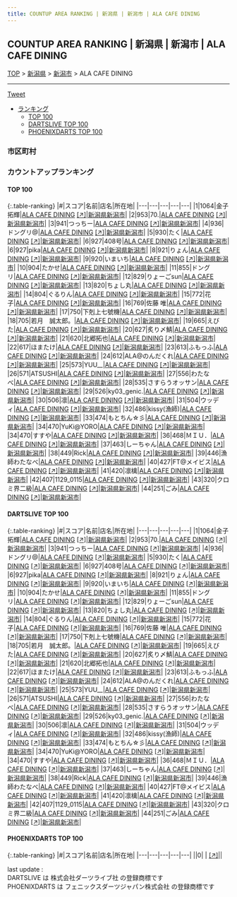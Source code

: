 ```yaml
---
title: COUNTUP AREA RANKING | 新潟県 | 新潟市 | ALA CAFE DINING
---
```

## COUNTUP AREA RANKING | 新潟県 | 新潟市 | ALA CAFE DINING

[TOP](/darts/rank/) > [新潟県](/darts/rank/新潟県/) > [新潟市](/darts/rank/新潟県/新潟市/) > ALA CAFE DINING

___

<a href="https://twitter.com/share?ref_src=twsrc%5Etfw" data-text="COUNTUP AREA RANKING | 新潟県新潟市ALA CAFE DINING" class="twitter-share-button" data-hashtags="DARTSLIVE,PHOENIXDARTS,darts,ダーツ" data-show-count="false">Tweet</a>

* [ランキング](#カウントアップランキング)
    * [TOP 100](#top-100)
    * [DARTSLIVE TOP 100](#dartslive-top-100)
    * [PHOENIXDARTS TOP 100](#phoenixdarts-top-100)

### 市区町村

<ul>

</ul>

### カウントアップランキング

#### TOP 100



{:.table-ranking}
|#|スコア|名前|店名|所在地|
|---|---|---|---|---|
|1|1064|<span class="rank-name-dl">金子 拓輝</span>|<a href="/darts/rank/shops/6cf77b506a1589e9790ab824ce8730e5.html">ALA CAFE DINING</a> <a href="https://search.dartslive.com/jp/shop/6cf77b506a1589e9790ab824ce8730e5">[↗]</a>|<a href="/darts/rank/新潟県/新潟市">新潟県新潟市</a>|
|2|953|<span class="rank-name-dl">70.</span>|<a href="/darts/rank/shops/6cf77b506a1589e9790ab824ce8730e5.html">ALA CAFE DINING</a> <a href="https://search.dartslive.com/jp/shop/6cf77b506a1589e9790ab824ce8730e5">[↗]</a>|<a href="/darts/rank/新潟県/新潟市">新潟県新潟市</a>|
|3|941|<span class="rank-name-dl">つっちー</span>|<a href="/darts/rank/shops/6cf77b506a1589e9790ab824ce8730e5.html">ALA CAFE DINING</a> <a href="https://search.dartslive.com/jp/shop/6cf77b506a1589e9790ab824ce8730e5">[↗]</a>|<a href="/darts/rank/新潟県/新潟市">新潟県新潟市</a>|
|4|936|<span class="rank-name-dl">ドングリ@</span>|<a href="/darts/rank/shops/6cf77b506a1589e9790ab824ce8730e5.html">ALA CAFE DINING</a> <a href="https://search.dartslive.com/jp/shop/6cf77b506a1589e9790ab824ce8730e5">[↗]</a>|<a href="/darts/rank/新潟県/新潟市">新潟県新潟市</a>|
|5|930|<span class="rank-name-dl">たく</span>|<a href="/darts/rank/shops/6cf77b506a1589e9790ab824ce8730e5.html">ALA CAFE DINING</a> <a href="https://search.dartslive.com/jp/shop/6cf77b506a1589e9790ab824ce8730e5">[↗]</a>|<a href="/darts/rank/新潟県/新潟市">新潟県新潟市</a>|
|6|927|<span class="rank-name-dl">408号</span>|<a href="/darts/rank/shops/6cf77b506a1589e9790ab824ce8730e5.html">ALA CAFE DINING</a> <a href="https://search.dartslive.com/jp/shop/6cf77b506a1589e9790ab824ce8730e5">[↗]</a>|<a href="/darts/rank/新潟県/新潟市">新潟県新潟市</a>|
|6|927|<span class="rank-name-dl">pika</span>|<a href="/darts/rank/shops/6cf77b506a1589e9790ab824ce8730e5.html">ALA CAFE DINING</a> <a href="https://search.dartslive.com/jp/shop/6cf77b506a1589e9790ab824ce8730e5">[↗]</a>|<a href="/darts/rank/新潟県/新潟市">新潟県新潟市</a>|
|8|921|<span class="rank-name-dl">りょん</span>|<a href="/darts/rank/shops/6cf77b506a1589e9790ab824ce8730e5.html">ALA CAFE DINING</a> <a href="https://search.dartslive.com/jp/shop/6cf77b506a1589e9790ab824ce8730e5">[↗]</a>|<a href="/darts/rank/新潟県/新潟市">新潟県新潟市</a>|
|9|920|<span class="rank-name-dl">いまいち</span>|<a href="/darts/rank/shops/6cf77b506a1589e9790ab824ce8730e5.html">ALA CAFE DINING</a> <a href="https://search.dartslive.com/jp/shop/6cf77b506a1589e9790ab824ce8730e5">[↗]</a>|<a href="/darts/rank/新潟県/新潟市">新潟県新潟市</a>|
|10|904|<span class="rank-name-dl">たかせ</span>|<a href="/darts/rank/shops/6cf77b506a1589e9790ab824ce8730e5.html">ALA CAFE DINING</a> <a href="https://search.dartslive.com/jp/shop/6cf77b506a1589e9790ab824ce8730e5">[↗]</a>|<a href="/darts/rank/新潟県/新潟市">新潟県新潟市</a>|
|11|855|<span class="rank-name-dl">ドングリ</span>|<a href="/darts/rank/shops/6cf77b506a1589e9790ab824ce8730e5.html">ALA CAFE DINING</a> <a href="https://search.dartslive.com/jp/shop/6cf77b506a1589e9790ab824ce8730e5">[↗]</a>|<a href="/darts/rank/新潟県/新潟市">新潟県新潟市</a>|
|12|829|<span class="rank-name-dl">りょーごsun</span>|<a href="/darts/rank/shops/6cf77b506a1589e9790ab824ce8730e5.html">ALA CAFE DINING</a> <a href="https://search.dartslive.com/jp/shop/6cf77b506a1589e9790ab824ce8730e5">[↗]</a>|<a href="/darts/rank/新潟県/新潟市">新潟県新潟市</a>|
|13|820|<span class="rank-name-dl">ちょし丸</span>|<a href="/darts/rank/shops/6cf77b506a1589e9790ab824ce8730e5.html">ALA CAFE DINING</a> <a href="https://search.dartslive.com/jp/shop/6cf77b506a1589e9790ab824ce8730e5">[↗]</a>|<a href="/darts/rank/新潟県/新潟市">新潟県新潟市</a>|
|14|804|<span class="rank-name-dl">ぐるりん</span>|<a href="/darts/rank/shops/6cf77b506a1589e9790ab824ce8730e5.html">ALA CAFE DINING</a> <a href="https://search.dartslive.com/jp/shop/6cf77b506a1589e9790ab824ce8730e5">[↗]</a>|<a href="/darts/rank/新潟県/新潟市">新潟県新潟市</a>|
|15|772|<span class="rank-name-dl">花子</span>|<a href="/darts/rank/shops/6cf77b506a1589e9790ab824ce8730e5.html">ALA CAFE DINING</a> <a href="https://search.dartslive.com/jp/shop/6cf77b506a1589e9790ab824ce8730e5">[↗]</a>|<a href="/darts/rank/新潟県/新潟市">新潟県新潟市</a>|
|16|769|<span class="rank-name-dl">佐藤 唯</span>|<a href="/darts/rank/shops/6cf77b506a1589e9790ab824ce8730e5.html">ALA CAFE DINING</a> <a href="https://search.dartslive.com/jp/shop/6cf77b506a1589e9790ab824ce8730e5">[↗]</a>|<a href="/darts/rank/新潟県/新潟市">新潟県新潟市</a>|
|17|750|<span class="rank-name-dl">下剋上七號機</span>|<a href="/darts/rank/shops/6cf77b506a1589e9790ab824ce8730e5.html">ALA CAFE DINING</a> <a href="https://search.dartslive.com/jp/shop/6cf77b506a1589e9790ab824ce8730e5">[↗]</a>|<a href="/darts/rank/新潟県/新潟市">新潟県新潟市</a>|
|18|705|<span class="rank-name-dl">若月　誠太郎。</span>|<a href="/darts/rank/shops/6cf77b506a1589e9790ab824ce8730e5.html">ALA CAFE DINING</a> <a href="https://search.dartslive.com/jp/shop/6cf77b506a1589e9790ab824ce8730e5">[↗]</a>|<a href="/darts/rank/新潟県/新潟市">新潟県新潟市</a>|
|19|665|<span class="rank-name-dl">えびた</span>|<a href="/darts/rank/shops/6cf77b506a1589e9790ab824ce8730e5.html">ALA CAFE DINING</a> <a href="https://search.dartslive.com/jp/shop/6cf77b506a1589e9790ab824ce8730e5">[↗]</a>|<a href="/darts/rank/新潟県/新潟市">新潟県新潟市</a>|
|20|627|<span class="rank-name-dl">炙り〆鯖</span>|<a href="/darts/rank/shops/6cf77b506a1589e9790ab824ce8730e5.html">ALA CAFE DINING</a> <a href="https://search.dartslive.com/jp/shop/6cf77b506a1589e9790ab824ce8730e5">[↗]</a>|<a href="/darts/rank/新潟県/新潟市">新潟県新潟市</a>|
|21|620|<span class="rank-name-dl">北郷拓也</span>|<a href="/darts/rank/shops/6cf77b506a1589e9790ab824ce8730e5.html">ALA CAFE DINING</a> <a href="https://search.dartslive.com/jp/shop/6cf77b506a1589e9790ab824ce8730e5">[↗]</a>|<a href="/darts/rank/新潟県/新潟市">新潟県新潟市</a>|
|22|617|<span class="rank-name-dl">ほまたけ</span>|<a href="/darts/rank/shops/6cf77b506a1589e9790ab824ce8730e5.html">ALA CAFE DINING</a> <a href="https://search.dartslive.com/jp/shop/6cf77b506a1589e9790ab824ce8730e5">[↗]</a>|<a href="/darts/rank/新潟県/新潟市">新潟県新潟市</a>|
|23|613|<span class="rank-name-dl">ふもっふ</span>|<a href="/darts/rank/shops/6cf77b506a1589e9790ab824ce8730e5.html">ALA CAFE DINING</a> <a href="https://search.dartslive.com/jp/shop/6cf77b506a1589e9790ab824ce8730e5">[↗]</a>|<a href="/darts/rank/新潟県/新潟市">新潟県新潟市</a>|
|24|612|<span class="rank-name-dl">ALA@のんだくれ</span>|<a href="/darts/rank/shops/6cf77b506a1589e9790ab824ce8730e5.html">ALA CAFE DINING</a> <a href="https://search.dartslive.com/jp/shop/6cf77b506a1589e9790ab824ce8730e5">[↗]</a>|<a href="/darts/rank/新潟県/新潟市">新潟県新潟市</a>|
|25|573|<span class="rank-name-dl">YUU__</span>|<a href="/darts/rank/shops/6cf77b506a1589e9790ab824ce8730e5.html">ALA CAFE DINING</a> <a href="https://search.dartslive.com/jp/shop/6cf77b506a1589e9790ab824ce8730e5">[↗]</a>|<a href="/darts/rank/新潟県/新潟市">新潟県新潟市</a>|
|26|571|<span class="rank-name-dl">ATSUSHI</span>|<a href="/darts/rank/shops/6cf77b506a1589e9790ab824ce8730e5.html">ALA CAFE DINING</a> <a href="https://search.dartslive.com/jp/shop/6cf77b506a1589e9790ab824ce8730e5">[↗]</a>|<a href="/darts/rank/新潟県/新潟市">新潟県新潟市</a>|
|27|556|<span class="rank-name-dl">わたなべ</span>|<a href="/darts/rank/shops/6cf77b506a1589e9790ab824ce8730e5.html">ALA CAFE DINING</a> <a href="https://search.dartslive.com/jp/shop/6cf77b506a1589e9790ab824ce8730e5">[↗]</a>|<a href="/darts/rank/新潟県/新潟市">新潟県新潟市</a>|
|28|535|<span class="rank-name-dl">さすらうオッサン</span>|<a href="/darts/rank/shops/6cf77b506a1589e9790ab824ce8730e5.html">ALA CAFE DINING</a> <a href="https://search.dartslive.com/jp/shop/6cf77b506a1589e9790ab824ce8730e5">[↗]</a>|<a href="/darts/rank/新潟県/新潟市">新潟県新潟市</a>|
|29|526|<span class="rank-name-dl">ky03_genic.</span>|<a href="/darts/rank/shops/6cf77b506a1589e9790ab824ce8730e5.html">ALA CAFE DINING</a> <a href="https://search.dartslive.com/jp/shop/6cf77b506a1589e9790ab824ce8730e5">[↗]</a>|<a href="/darts/rank/新潟県/新潟市">新潟県新潟市</a>|
|30|506|<span class="rank-name-dl">凛</span>|<a href="/darts/rank/shops/6cf77b506a1589e9790ab824ce8730e5.html">ALA CAFE DINING</a> <a href="https://search.dartslive.com/jp/shop/6cf77b506a1589e9790ab824ce8730e5">[↗]</a>|<a href="/darts/rank/新潟県/新潟市">新潟県新潟市</a>|
|31|504|<span class="rank-name-dl">ウッディ</span>|<a href="/darts/rank/shops/6cf77b506a1589e9790ab824ce8730e5.html">ALA CAFE DINING</a> <a href="https://search.dartslive.com/jp/shop/6cf77b506a1589e9790ab824ce8730e5">[↗]</a>|<a href="/darts/rank/新潟県/新潟市">新潟県新潟市</a>|
|32|486|<span class="rank-name-dl">kissy(漁師)</span>|<a href="/darts/rank/shops/6cf77b506a1589e9790ab824ce8730e5.html">ALA CAFE DINING</a> <a href="https://search.dartslive.com/jp/shop/6cf77b506a1589e9790ab824ce8730e5">[↗]</a>|<a href="/darts/rank/新潟県/新潟市">新潟県新潟市</a>|
|33|474|<span class="rank-name-dl">もとちん☆彡</span>|<a href="/darts/rank/shops/6cf77b506a1589e9790ab824ce8730e5.html">ALA CAFE DINING</a> <a href="https://search.dartslive.com/jp/shop/6cf77b506a1589e9790ab824ce8730e5">[↗]</a>|<a href="/darts/rank/新潟県/新潟市">新潟県新潟市</a>|
|34|470|<span class="rank-name-dl">YuKi@YORO</span>|<a href="/darts/rank/shops/6cf77b506a1589e9790ab824ce8730e5.html">ALA CAFE DINING</a> <a href="https://search.dartslive.com/jp/shop/6cf77b506a1589e9790ab824ce8730e5">[↗]</a>|<a href="/darts/rank/新潟県/新潟市">新潟県新潟市</a>|
|34|470|<span class="rank-name-dl">すすや</span>|<a href="/darts/rank/shops/6cf77b506a1589e9790ab824ce8730e5.html">ALA CAFE DINING</a> <a href="https://search.dartslive.com/jp/shop/6cf77b506a1589e9790ab824ce8730e5">[↗]</a>|<a href="/darts/rank/新潟県/新潟市">新潟県新潟市</a>|
|36|468|<span class="rank-name-dl">ＭＩＵ．</span>|<a href="/darts/rank/shops/6cf77b506a1589e9790ab824ce8730e5.html">ALA CAFE DINING</a> <a href="https://search.dartslive.com/jp/shop/6cf77b506a1589e9790ab824ce8730e5">[↗]</a>|<a href="/darts/rank/新潟県/新潟市">新潟県新潟市</a>|
|37|463|<span class="rank-name-dl">しーちゃん</span>|<a href="/darts/rank/shops/6cf77b506a1589e9790ab824ce8730e5.html">ALA CAFE DINING</a> <a href="https://search.dartslive.com/jp/shop/6cf77b506a1589e9790ab824ce8730e5">[↗]</a>|<a href="/darts/rank/新潟県/新潟市">新潟県新潟市</a>|
|38|449|<span class="rank-name-dl">Rick</span>|<a href="/darts/rank/shops/6cf77b506a1589e9790ab824ce8730e5.html">ALA CAFE DINING</a> <a href="https://search.dartslive.com/jp/shop/6cf77b506a1589e9790ab824ce8730e5">[↗]</a>|<a href="/darts/rank/新潟県/新潟市">新潟県新潟市</a>|
|39|446|<span class="rank-name-dl">漁師わたなべ</span>|<a href="/darts/rank/shops/6cf77b506a1589e9790ab824ce8730e5.html">ALA CAFE DINING</a> <a href="https://search.dartslive.com/jp/shop/6cf77b506a1589e9790ab824ce8730e5">[↗]</a>|<a href="/darts/rank/新潟県/新潟市">新潟県新潟市</a>|
|40|427|<span class="rank-name-dl">FT@メイビス</span>|<a href="/darts/rank/shops/6cf77b506a1589e9790ab824ce8730e5.html">ALA CAFE DINING</a> <a href="https://search.dartslive.com/jp/shop/6cf77b506a1589e9790ab824ce8730e5">[↗]</a>|<a href="/darts/rank/新潟県/新潟市">新潟県新潟市</a>|
|41|420|<span class="rank-name-dl">凛檎</span>|<a href="/darts/rank/shops/6cf77b506a1589e9790ab824ce8730e5.html">ALA CAFE DINING</a> <a href="https://search.dartslive.com/jp/shop/6cf77b506a1589e9790ab824ce8730e5">[↗]</a>|<a href="/darts/rank/新潟県/新潟市">新潟県新潟市</a>|
|42|407|<span class="rank-name-dl">1129_0115</span>|<a href="/darts/rank/shops/6cf77b506a1589e9790ab824ce8730e5.html">ALA CAFE DINING</a> <a href="https://search.dartslive.com/jp/shop/6cf77b506a1589e9790ab824ce8730e5">[↗]</a>|<a href="/darts/rank/新潟県/新潟市">新潟県新潟市</a>|
|43|320|<span class="rank-name-dl">クロミ界二級</span>|<a href="/darts/rank/shops/6cf77b506a1589e9790ab824ce8730e5.html">ALA CAFE DINING</a> <a href="https://search.dartslive.com/jp/shop/6cf77b506a1589e9790ab824ce8730e5">[↗]</a>|<a href="/darts/rank/新潟県/新潟市">新潟県新潟市</a>|
|44|251|<span class="rank-name-dl">ごみ</span>|<a href="/darts/rank/shops/6cf77b506a1589e9790ab824ce8730e5.html">ALA CAFE DINING</a> <a href="https://search.dartslive.com/jp/shop/6cf77b506a1589e9790ab824ce8730e5">[↗]</a>|<a href="/darts/rank/新潟県/新潟市">新潟県新潟市</a>|


#### DARTSLIVE TOP 100



{:.table-ranking}
|#|スコア|名前|店名|所在地|
|---|---|---|---|---|
|1|1064|<span class="rank-name-dl">金子 拓輝</span>|<a href="/darts/rank/shops/6cf77b506a1589e9790ab824ce8730e5.html">ALA CAFE DINING</a> <a href="https://search.dartslive.com/jp/shop/6cf77b506a1589e9790ab824ce8730e5">[↗]</a>|<a href="/darts/rank/新潟県/新潟市">新潟県新潟市</a>|
|2|953|<span class="rank-name-dl">70.</span>|<a href="/darts/rank/shops/6cf77b506a1589e9790ab824ce8730e5.html">ALA CAFE DINING</a> <a href="https://search.dartslive.com/jp/shop/6cf77b506a1589e9790ab824ce8730e5">[↗]</a>|<a href="/darts/rank/新潟県/新潟市">新潟県新潟市</a>|
|3|941|<span class="rank-name-dl">つっちー</span>|<a href="/darts/rank/shops/6cf77b506a1589e9790ab824ce8730e5.html">ALA CAFE DINING</a> <a href="https://search.dartslive.com/jp/shop/6cf77b506a1589e9790ab824ce8730e5">[↗]</a>|<a href="/darts/rank/新潟県/新潟市">新潟県新潟市</a>|
|4|936|<span class="rank-name-dl">ドングリ@</span>|<a href="/darts/rank/shops/6cf77b506a1589e9790ab824ce8730e5.html">ALA CAFE DINING</a> <a href="https://search.dartslive.com/jp/shop/6cf77b506a1589e9790ab824ce8730e5">[↗]</a>|<a href="/darts/rank/新潟県/新潟市">新潟県新潟市</a>|
|5|930|<span class="rank-name-dl">たく</span>|<a href="/darts/rank/shops/6cf77b506a1589e9790ab824ce8730e5.html">ALA CAFE DINING</a> <a href="https://search.dartslive.com/jp/shop/6cf77b506a1589e9790ab824ce8730e5">[↗]</a>|<a href="/darts/rank/新潟県/新潟市">新潟県新潟市</a>|
|6|927|<span class="rank-name-dl">408号</span>|<a href="/darts/rank/shops/6cf77b506a1589e9790ab824ce8730e5.html">ALA CAFE DINING</a> <a href="https://search.dartslive.com/jp/shop/6cf77b506a1589e9790ab824ce8730e5">[↗]</a>|<a href="/darts/rank/新潟県/新潟市">新潟県新潟市</a>|
|6|927|<span class="rank-name-dl">pika</span>|<a href="/darts/rank/shops/6cf77b506a1589e9790ab824ce8730e5.html">ALA CAFE DINING</a> <a href="https://search.dartslive.com/jp/shop/6cf77b506a1589e9790ab824ce8730e5">[↗]</a>|<a href="/darts/rank/新潟県/新潟市">新潟県新潟市</a>|
|8|921|<span class="rank-name-dl">りょん</span>|<a href="/darts/rank/shops/6cf77b506a1589e9790ab824ce8730e5.html">ALA CAFE DINING</a> <a href="https://search.dartslive.com/jp/shop/6cf77b506a1589e9790ab824ce8730e5">[↗]</a>|<a href="/darts/rank/新潟県/新潟市">新潟県新潟市</a>|
|9|920|<span class="rank-name-dl">いまいち</span>|<a href="/darts/rank/shops/6cf77b506a1589e9790ab824ce8730e5.html">ALA CAFE DINING</a> <a href="https://search.dartslive.com/jp/shop/6cf77b506a1589e9790ab824ce8730e5">[↗]</a>|<a href="/darts/rank/新潟県/新潟市">新潟県新潟市</a>|
|10|904|<span class="rank-name-dl">たかせ</span>|<a href="/darts/rank/shops/6cf77b506a1589e9790ab824ce8730e5.html">ALA CAFE DINING</a> <a href="https://search.dartslive.com/jp/shop/6cf77b506a1589e9790ab824ce8730e5">[↗]</a>|<a href="/darts/rank/新潟県/新潟市">新潟県新潟市</a>|
|11|855|<span class="rank-name-dl">ドングリ</span>|<a href="/darts/rank/shops/6cf77b506a1589e9790ab824ce8730e5.html">ALA CAFE DINING</a> <a href="https://search.dartslive.com/jp/shop/6cf77b506a1589e9790ab824ce8730e5">[↗]</a>|<a href="/darts/rank/新潟県/新潟市">新潟県新潟市</a>|
|12|829|<span class="rank-name-dl">りょーごsun</span>|<a href="/darts/rank/shops/6cf77b506a1589e9790ab824ce8730e5.html">ALA CAFE DINING</a> <a href="https://search.dartslive.com/jp/shop/6cf77b506a1589e9790ab824ce8730e5">[↗]</a>|<a href="/darts/rank/新潟県/新潟市">新潟県新潟市</a>|
|13|820|<span class="rank-name-dl">ちょし丸</span>|<a href="/darts/rank/shops/6cf77b506a1589e9790ab824ce8730e5.html">ALA CAFE DINING</a> <a href="https://search.dartslive.com/jp/shop/6cf77b506a1589e9790ab824ce8730e5">[↗]</a>|<a href="/darts/rank/新潟県/新潟市">新潟県新潟市</a>|
|14|804|<span class="rank-name-dl">ぐるりん</span>|<a href="/darts/rank/shops/6cf77b506a1589e9790ab824ce8730e5.html">ALA CAFE DINING</a> <a href="https://search.dartslive.com/jp/shop/6cf77b506a1589e9790ab824ce8730e5">[↗]</a>|<a href="/darts/rank/新潟県/新潟市">新潟県新潟市</a>|
|15|772|<span class="rank-name-dl">花子</span>|<a href="/darts/rank/shops/6cf77b506a1589e9790ab824ce8730e5.html">ALA CAFE DINING</a> <a href="https://search.dartslive.com/jp/shop/6cf77b506a1589e9790ab824ce8730e5">[↗]</a>|<a href="/darts/rank/新潟県/新潟市">新潟県新潟市</a>|
|16|769|<span class="rank-name-dl">佐藤 唯</span>|<a href="/darts/rank/shops/6cf77b506a1589e9790ab824ce8730e5.html">ALA CAFE DINING</a> <a href="https://search.dartslive.com/jp/shop/6cf77b506a1589e9790ab824ce8730e5">[↗]</a>|<a href="/darts/rank/新潟県/新潟市">新潟県新潟市</a>|
|17|750|<span class="rank-name-dl">下剋上七號機</span>|<a href="/darts/rank/shops/6cf77b506a1589e9790ab824ce8730e5.html">ALA CAFE DINING</a> <a href="https://search.dartslive.com/jp/shop/6cf77b506a1589e9790ab824ce8730e5">[↗]</a>|<a href="/darts/rank/新潟県/新潟市">新潟県新潟市</a>|
|18|705|<span class="rank-name-dl">若月　誠太郎。</span>|<a href="/darts/rank/shops/6cf77b506a1589e9790ab824ce8730e5.html">ALA CAFE DINING</a> <a href="https://search.dartslive.com/jp/shop/6cf77b506a1589e9790ab824ce8730e5">[↗]</a>|<a href="/darts/rank/新潟県/新潟市">新潟県新潟市</a>|
|19|665|<span class="rank-name-dl">えびた</span>|<a href="/darts/rank/shops/6cf77b506a1589e9790ab824ce8730e5.html">ALA CAFE DINING</a> <a href="https://search.dartslive.com/jp/shop/6cf77b506a1589e9790ab824ce8730e5">[↗]</a>|<a href="/darts/rank/新潟県/新潟市">新潟県新潟市</a>|
|20|627|<span class="rank-name-dl">炙り〆鯖</span>|<a href="/darts/rank/shops/6cf77b506a1589e9790ab824ce8730e5.html">ALA CAFE DINING</a> <a href="https://search.dartslive.com/jp/shop/6cf77b506a1589e9790ab824ce8730e5">[↗]</a>|<a href="/darts/rank/新潟県/新潟市">新潟県新潟市</a>|
|21|620|<span class="rank-name-dl">北郷拓也</span>|<a href="/darts/rank/shops/6cf77b506a1589e9790ab824ce8730e5.html">ALA CAFE DINING</a> <a href="https://search.dartslive.com/jp/shop/6cf77b506a1589e9790ab824ce8730e5">[↗]</a>|<a href="/darts/rank/新潟県/新潟市">新潟県新潟市</a>|
|22|617|<span class="rank-name-dl">ほまたけ</span>|<a href="/darts/rank/shops/6cf77b506a1589e9790ab824ce8730e5.html">ALA CAFE DINING</a> <a href="https://search.dartslive.com/jp/shop/6cf77b506a1589e9790ab824ce8730e5">[↗]</a>|<a href="/darts/rank/新潟県/新潟市">新潟県新潟市</a>|
|23|613|<span class="rank-name-dl">ふもっふ</span>|<a href="/darts/rank/shops/6cf77b506a1589e9790ab824ce8730e5.html">ALA CAFE DINING</a> <a href="https://search.dartslive.com/jp/shop/6cf77b506a1589e9790ab824ce8730e5">[↗]</a>|<a href="/darts/rank/新潟県/新潟市">新潟県新潟市</a>|
|24|612|<span class="rank-name-dl">ALA@のんだくれ</span>|<a href="/darts/rank/shops/6cf77b506a1589e9790ab824ce8730e5.html">ALA CAFE DINING</a> <a href="https://search.dartslive.com/jp/shop/6cf77b506a1589e9790ab824ce8730e5">[↗]</a>|<a href="/darts/rank/新潟県/新潟市">新潟県新潟市</a>|
|25|573|<span class="rank-name-dl">YUU__</span>|<a href="/darts/rank/shops/6cf77b506a1589e9790ab824ce8730e5.html">ALA CAFE DINING</a> <a href="https://search.dartslive.com/jp/shop/6cf77b506a1589e9790ab824ce8730e5">[↗]</a>|<a href="/darts/rank/新潟県/新潟市">新潟県新潟市</a>|
|26|571|<span class="rank-name-dl">ATSUSHI</span>|<a href="/darts/rank/shops/6cf77b506a1589e9790ab824ce8730e5.html">ALA CAFE DINING</a> <a href="https://search.dartslive.com/jp/shop/6cf77b506a1589e9790ab824ce8730e5">[↗]</a>|<a href="/darts/rank/新潟県/新潟市">新潟県新潟市</a>|
|27|556|<span class="rank-name-dl">わたなべ</span>|<a href="/darts/rank/shops/6cf77b506a1589e9790ab824ce8730e5.html">ALA CAFE DINING</a> <a href="https://search.dartslive.com/jp/shop/6cf77b506a1589e9790ab824ce8730e5">[↗]</a>|<a href="/darts/rank/新潟県/新潟市">新潟県新潟市</a>|
|28|535|<span class="rank-name-dl">さすらうオッサン</span>|<a href="/darts/rank/shops/6cf77b506a1589e9790ab824ce8730e5.html">ALA CAFE DINING</a> <a href="https://search.dartslive.com/jp/shop/6cf77b506a1589e9790ab824ce8730e5">[↗]</a>|<a href="/darts/rank/新潟県/新潟市">新潟県新潟市</a>|
|29|526|<span class="rank-name-dl">ky03_genic.</span>|<a href="/darts/rank/shops/6cf77b506a1589e9790ab824ce8730e5.html">ALA CAFE DINING</a> <a href="https://search.dartslive.com/jp/shop/6cf77b506a1589e9790ab824ce8730e5">[↗]</a>|<a href="/darts/rank/新潟県/新潟市">新潟県新潟市</a>|
|30|506|<span class="rank-name-dl">凛</span>|<a href="/darts/rank/shops/6cf77b506a1589e9790ab824ce8730e5.html">ALA CAFE DINING</a> <a href="https://search.dartslive.com/jp/shop/6cf77b506a1589e9790ab824ce8730e5">[↗]</a>|<a href="/darts/rank/新潟県/新潟市">新潟県新潟市</a>|
|31|504|<span class="rank-name-dl">ウッディ</span>|<a href="/darts/rank/shops/6cf77b506a1589e9790ab824ce8730e5.html">ALA CAFE DINING</a> <a href="https://search.dartslive.com/jp/shop/6cf77b506a1589e9790ab824ce8730e5">[↗]</a>|<a href="/darts/rank/新潟県/新潟市">新潟県新潟市</a>|
|32|486|<span class="rank-name-dl">kissy(漁師)</span>|<a href="/darts/rank/shops/6cf77b506a1589e9790ab824ce8730e5.html">ALA CAFE DINING</a> <a href="https://search.dartslive.com/jp/shop/6cf77b506a1589e9790ab824ce8730e5">[↗]</a>|<a href="/darts/rank/新潟県/新潟市">新潟県新潟市</a>|
|33|474|<span class="rank-name-dl">もとちん☆彡</span>|<a href="/darts/rank/shops/6cf77b506a1589e9790ab824ce8730e5.html">ALA CAFE DINING</a> <a href="https://search.dartslive.com/jp/shop/6cf77b506a1589e9790ab824ce8730e5">[↗]</a>|<a href="/darts/rank/新潟県/新潟市">新潟県新潟市</a>|
|34|470|<span class="rank-name-dl">YuKi@YORO</span>|<a href="/darts/rank/shops/6cf77b506a1589e9790ab824ce8730e5.html">ALA CAFE DINING</a> <a href="https://search.dartslive.com/jp/shop/6cf77b506a1589e9790ab824ce8730e5">[↗]</a>|<a href="/darts/rank/新潟県/新潟市">新潟県新潟市</a>|
|34|470|<span class="rank-name-dl">すすや</span>|<a href="/darts/rank/shops/6cf77b506a1589e9790ab824ce8730e5.html">ALA CAFE DINING</a> <a href="https://search.dartslive.com/jp/shop/6cf77b506a1589e9790ab824ce8730e5">[↗]</a>|<a href="/darts/rank/新潟県/新潟市">新潟県新潟市</a>|
|36|468|<span class="rank-name-dl">ＭＩＵ．</span>|<a href="/darts/rank/shops/6cf77b506a1589e9790ab824ce8730e5.html">ALA CAFE DINING</a> <a href="https://search.dartslive.com/jp/shop/6cf77b506a1589e9790ab824ce8730e5">[↗]</a>|<a href="/darts/rank/新潟県/新潟市">新潟県新潟市</a>|
|37|463|<span class="rank-name-dl">しーちゃん</span>|<a href="/darts/rank/shops/6cf77b506a1589e9790ab824ce8730e5.html">ALA CAFE DINING</a> <a href="https://search.dartslive.com/jp/shop/6cf77b506a1589e9790ab824ce8730e5">[↗]</a>|<a href="/darts/rank/新潟県/新潟市">新潟県新潟市</a>|
|38|449|<span class="rank-name-dl">Rick</span>|<a href="/darts/rank/shops/6cf77b506a1589e9790ab824ce8730e5.html">ALA CAFE DINING</a> <a href="https://search.dartslive.com/jp/shop/6cf77b506a1589e9790ab824ce8730e5">[↗]</a>|<a href="/darts/rank/新潟県/新潟市">新潟県新潟市</a>|
|39|446|<span class="rank-name-dl">漁師わたなべ</span>|<a href="/darts/rank/shops/6cf77b506a1589e9790ab824ce8730e5.html">ALA CAFE DINING</a> <a href="https://search.dartslive.com/jp/shop/6cf77b506a1589e9790ab824ce8730e5">[↗]</a>|<a href="/darts/rank/新潟県/新潟市">新潟県新潟市</a>|
|40|427|<span class="rank-name-dl">FT@メイビス</span>|<a href="/darts/rank/shops/6cf77b506a1589e9790ab824ce8730e5.html">ALA CAFE DINING</a> <a href="https://search.dartslive.com/jp/shop/6cf77b506a1589e9790ab824ce8730e5">[↗]</a>|<a href="/darts/rank/新潟県/新潟市">新潟県新潟市</a>|
|41|420|<span class="rank-name-dl">凛檎</span>|<a href="/darts/rank/shops/6cf77b506a1589e9790ab824ce8730e5.html">ALA CAFE DINING</a> <a href="https://search.dartslive.com/jp/shop/6cf77b506a1589e9790ab824ce8730e5">[↗]</a>|<a href="/darts/rank/新潟県/新潟市">新潟県新潟市</a>|
|42|407|<span class="rank-name-dl">1129_0115</span>|<a href="/darts/rank/shops/6cf77b506a1589e9790ab824ce8730e5.html">ALA CAFE DINING</a> <a href="https://search.dartslive.com/jp/shop/6cf77b506a1589e9790ab824ce8730e5">[↗]</a>|<a href="/darts/rank/新潟県/新潟市">新潟県新潟市</a>|
|43|320|<span class="rank-name-dl">クロミ界二級</span>|<a href="/darts/rank/shops/6cf77b506a1589e9790ab824ce8730e5.html">ALA CAFE DINING</a> <a href="https://search.dartslive.com/jp/shop/6cf77b506a1589e9790ab824ce8730e5">[↗]</a>|<a href="/darts/rank/新潟県/新潟市">新潟県新潟市</a>|
|44|251|<span class="rank-name-dl">ごみ</span>|<a href="/darts/rank/shops/6cf77b506a1589e9790ab824ce8730e5.html">ALA CAFE DINING</a> <a href="https://search.dartslive.com/jp/shop/6cf77b506a1589e9790ab824ce8730e5">[↗]</a>|<a href="/darts/rank/新潟県/新潟市">新潟県新潟市</a>|


#### PHOENIXDARTS TOP 100



{:.table-ranking}
|#|スコア|名前|店名|所在地|
|---|---|---|---|---|
||0|<span class="rank-name-dl"> </span>|<a href="/darts/rank/shops/.html"></a> <a href="">[↗]</a>|<a href="/darts/rank//"></a>|


<div class="footer border-top border-gray-light mt-5 pt-3 text-right text-gray">
    last update : <span style="font-weight: italic" id="foot_last_modified"></span><br />
    DARTSLIVE は 株式会社ダーツライブ社 の登録商標です<br />
    PHOENIXDARTS は フェニックスダーツジャパン株式会社 の登録商標です<br />
</div>

<script src="https://cdnjs.cloudflare.com/ajax/libs/jquery.tablesorter/2.31.3/js/jquery.tablesorter.min.js" integrity="sha512-qzgd5cYSZcosqpzpn7zF2ZId8f/8CHmFKZ8j7mU4OUXTNRd5g+ZHBPsgKEwoqxCtdQvExE5LprwwPAgoicguNg==" crossorigin="anonymous" referrerpolicy="no-referrer"></script>
<link rel="stylesheet" href="https://cdnjs.cloudflare.com/ajax/libs/jquery.tablesorter/2.31.3/css/theme.default.min.css" integrity="sha512-wghhOJkjQX0Lh3NSWvNKeZ0ZpNn+SPVXX1Qyc9OCaogADktxrBiBdKGDoqVUOyhStvMBmJQ8ZdMHiR3wuEq8+w==" crossorigin="anonymous" referrerpolicy="no-referrer" />
<script>
$(function() {
    $(".table-ranking").tablesorter({sortList:[[0, 0]]});
    $("#foot_last_modified").text(formatDate(new Date(document.lastModified), 'yyyy-MM-dd HH:mm:ss'));
});
</script>

<script async src="https://platform.twitter.com/widgets.js" charset="utf-8"></script>